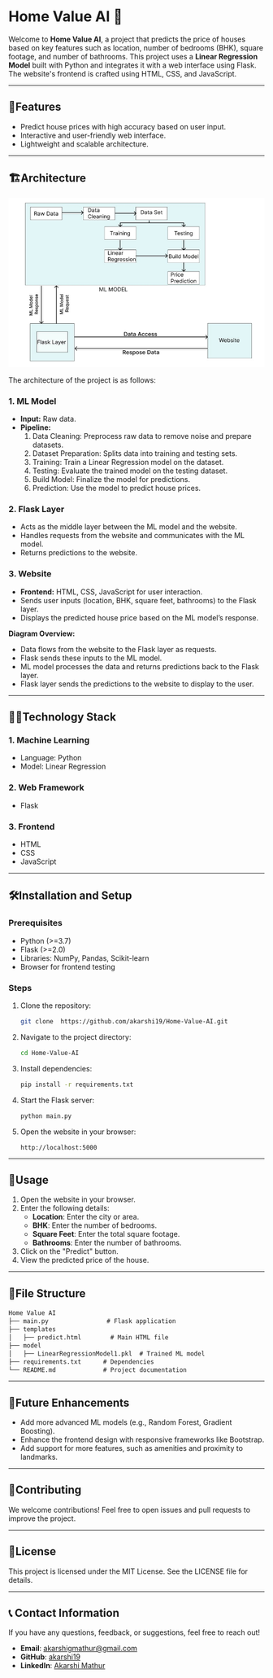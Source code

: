 # Home Value AI 🌟

Welcome to **Home Value AI**, a project that predicts the price of houses based on key features such as location, number of bedrooms (BHK), square footage, and number of bathrooms. This project uses a **Linear Regression Model** built with Python and integrates it with a web interface using Flask. The website's frontend is crafted using HTML, CSS, and JavaScript.

---

## 🌈Features
- Predict house prices with high accuracy based on user input.
- Interactive and user-friendly web interface.
- Lightweight and scalable architecture.

---

## 🏗️Architecture
![R](https://github.com/akarshi19/Home-Value-AI/blob/master/images/architecture.jpg)


The architecture of the project is as follows:

### 1. **ML Model**
- **Input:** Raw data.
- **Pipeline:**
  1. Data Cleaning: Preprocess raw data to remove noise and prepare datasets.
  2. Dataset Preparation: Splits data into training and testing sets.
  3. Training: Train a Linear Regression model on the dataset.
  4. Testing: Evaluate the trained model on the testing dataset.
  5. Build Model: Finalize the model for predictions.
  6. Prediction: Use the model to predict house prices.

### 2. **Flask Layer**
- Acts as the middle layer between the ML model and the website.
- Handles requests from the website and communicates with the ML model.
- Returns predictions to the website.

### 3. **Website**
- **Frontend:** HTML, CSS, JavaScript for user interaction.
- Sends user inputs (location, BHK, square feet, bathrooms) to the Flask layer.
- Displays the predicted house price based on the ML model’s response.

**Diagram Overview:**
- Data flows from the website to the Flask layer as requests.
- Flask sends these inputs to the ML model.
- ML model processes the data and returns predictions back to the Flask layer.
- Flask layer sends the predictions to the website to display to the user.

---

##  🧑‍💻Technology Stack
### 1. **Machine Learning**
- Language: Python
- Model: Linear Regression

### 2. **Web Framework**
- Flask

### 3. **Frontend**
- HTML
- CSS
- JavaScript

---

## 🛠️Installation and Setup

### Prerequisites
- Python (>=3.7)
- Flask (>=2.0)
- Libraries: NumPy, Pandas, Scikit-learn
- Browser for frontend testing

### Steps
1. Clone the repository:
   ```bash
   git clone  https://github.com/akarshi19/Home-Value-AI.git
   ```
2. Navigate to the project directory:
   ```bash
   cd Home-Value-AI
   ```
3. Install dependencies:
   ```bash
   pip install -r requirements.txt
   ```
4. Start the Flask server:
   ```bash
   python main.py
   ```
5. Open the website in your browser:
   ```
   http://localhost:5000
   ```

---

## 🚀Usage
1. Open the website in your browser.
2. Enter the following details:
   - **Location**: Enter the city or area.
   - **BHK**: Enter the number of bedrooms.
   - **Square Feet**: Enter the total square footage.
   - **Bathrooms**: Enter the number of bathrooms.
3. Click on the "Predict" button.
4. View the predicted price of the house.

---

## 📁File Structure
```
Home Value AI
├── main.py                # Flask application
├── templates
│   ├── predict.html        # Main HTML file
├── model
│   ├── LinearRegressionModel1.pkl  # Trained ML model
├── requirements.txt      # Dependencies
└── README.md             # Project documentation
```

---

## 🔮Future Enhancements
- Add more advanced ML models (e.g., Random Forest, Gradient Boosting).
- Enhance the frontend design with responsive frameworks like Bootstrap.
- Add support for more features, such as amenities and proximity to landmarks.

---

## 🤝Contributing
We welcome contributions! Feel free to open issues and pull requests to improve the project.

---

## 📣License
This project is licensed under the MIT License. See the LICENSE file for details.

---

## 📞 Contact Information

If you have any questions, feedback, or suggestions, feel free to reach out!

- **Email**: [akarshigmathur@gmail.com](mailto:akarshigmathur@gmail.com)
- **GitHub**: [akarshi19](https://github.com/akarshi19)
- **LinkedIn**: [Akarshi Mathur](https://www.linkedin.com/in/akarshimathur19/)


